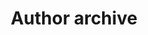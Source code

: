 ---
title: Author archive
layout: layouts/author-page.html
pagination:
  data: collections.authors
  size: 1
  alias: author
permalink: "authors/{{ author | slug }}/"
renderData:
  author: "{{ author }}"
  title: "Posts by {{ author }}"
  description: "An archive of all posts by the author: {{ author }}."
---